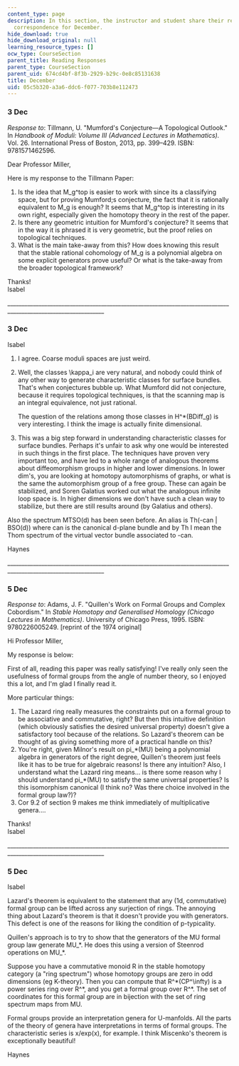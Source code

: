 ```yaml
---
content_type: page
description: In this section, the instructor and student share their reading response
  correspondence for December.
hide_download: true
hide_download_original: null
learning_resource_types: []
ocw_type: CourseSection
parent_title: Reading Responses
parent_type: CourseSection
parent_uid: 674cd4bf-8f3b-2929-b29c-0e8c85131638
title: December
uid: 05c5b320-a3a6-ddc6-f077-703b8e112473
---
```


### 3 Dec

_Response to_: Tillmann, U. "Mumford's Conjecture—A Topological Outlook." In _Handbook of Moduli: Volume III (Advanced Lectures in Mathematics)._ Vol. 26. International Press of Boston, 2013, pp. 399–429. ISBN: 9781571462596.

Dear Professor Miller,

Here is my response to the Tillmann Paper:

1.  Is the idea that M\_g^top is easier to work with since its a classifying space, but for proving Mumford;s conjecture, the fact that it is rationally equivalent to M\_g is enough? It seems that M\_g^top is interesting in its own right, especially given the homotopy theory in the rest of the paper.
2.  Is there any geometric intuition for Mumford's conjecture? It seems that in the way it is phrased it is very geometric, but the proof relies on topological techniques.
3.  What is the main take-away from this? How does knowing this result that the stable rational cohomology of M\_g is a polynomial algebra on some explicit generators prove useful? Or what is the take-away from the broader topological framework?

Thanks!  
Isabel

\_\_\_\_\_\_\_\_\_\_\_\_\_\_\_\_\_\_\_\_\_\_\_\_\_\_\_\_\_\_\_\_\_\_\_\_\_\_\_\_\_\_\_\_\_\_\_\_\_\_\_\_\_\_\_\_\_\_\_\_\_\_\_\_\_\_\_\_\_\_\_\_\_\_\_\_\_\_\_\_\_\_\_\_\_\_\_\_\_\_\_\_\_\_\_\_\_\_\_\_\_\_\_\_\_\_\_\_\_\_\_\_

### 3 Dec

Isabel

1.  I agree. Coarse moduli spaces are just weird.
2.  Well, the classes \\kappa\_i are very natural, and nobody could think of any other way to generate characteristic classes for surface bundles. That's when conjectures bubble up. What Mumford did not conjecture, because it requires topological techniques, is that the scanning map is an integral equivalence, not just rational.
    
    The question of the relations among those classes in H^\*(BDiff\_g) is very interesting. I think the image is actually finite dimensional.
    
3.  This was a big step forward in understanding characteristic classes for surface bundles. Perhaps it's unfair to ask why one would be interested in such things in the first place. The techniques have proven very important too, and have led to a whole range of analogous theorems about diffeomorphism groups in higher and lower dimensions. In lower dim's, you are looking at homotopy automorphisms of graphs, or what is the same the automorphism group of a free group. These can again be stabilized, and Soren Galatius worked out what the analogous infinite loop space is. In higher dimensions we don't have such a clean way to stabilize, but there are still results around (by Galatius and others).

Also the spectrum MTSO(d) has been seen before. An alias is Th(-can | BSO(d)) where can is the canonical d-plane bundle and by Th I mean the Thom spectrum of the virtual vector bundle associated to -can.

Haynes

\_\_\_\_\_\_\_\_\_\_\_\_\_\_\_\_\_\_\_\_\_\_\_\_\_\_\_\_\_\_\_\_\_\_\_\_\_\_\_\_\_\_\_\_\_\_\_\_\_\_\_\_\_\_\_\_\_\_\_\_\_\_\_\_\_\_\_\_\_\_\_\_\_\_\_\_\_\_\_\_\_\_\_\_\_\_\_\_\_\_\_\_\_\_\_\_\_\_\_\_\_\_\_\_\_\_\_\_\_\_\_\_

### 5 Dec

_Response to_: Adams, J. F. "Quillen's Work on Formal Groups and Complex Cobordism." In _Stable Homotopy and Generalised Homology_ _(Chicago Lectures in Mathematics)_. University of Chicago Press, 1995. ISBN: 9780226005249. \[reprint of the 1974 original\]

Hi Professor Miller,

My response is below:

First of all, reading this paper was really satisfying! I've really only seen the usefulness of formal groups from the angle of number theory, so I enjoyed this a lot, and I'm glad I finally read it.

More particular things:

1.  The Lazard ring really measures the constraints put on a formal group to be associative and commutative, right? But then this intuitive definition (which obviously satisfies the desired universal property) doesn't give a satisfactory tool because of the relations. So Lazard's theorem can be thought of as giving something more of a practical handle on this?
2.  You're right, given Milnor's result on pi\_\*(MU) being a polynomial algebra in generators of the right degree, Quillen's theorem just feels like it has to be true for algebraic reasons! Is there any intuition? Also, I understand what the Lazard ring means... is there some reason why I should understand pi\_\*(MU) to satisfy the same universal properties? Is this isomorphism canonical (I think no? Was there choice involved in the formal group law?)?
3.  Cor 9.2 of section 9 makes me think immediately of multiplicative genera....

Thanks!  
Isabel

\_\_\_\_\_\_\_\_\_\_\_\_\_\_\_\_\_\_\_\_\_\_\_\_\_\_\_\_\_\_\_\_\_\_\_\_\_\_\_\_\_\_\_\_\_\_\_\_\_\_\_\_\_\_\_\_\_\_\_\_\_\_\_\_\_\_\_\_\_\_\_\_\_\_\_\_\_\_\_\_\_\_\_\_\_\_\_\_\_\_\_\_\_\_\_\_\_\_\_\_\_\_\_\_\_\_\_\_\_\_\_\_

### 5 Dec

Isabel

Lazard's theorem is equivalent to the statement that any (1d, commutative) formal group can be lifted across any surjection of rings. The annoying thing about Lazard's theorem is that it doesn't provide you with generators. This defect is one of the reasons for liking the condition of p-typicality.

Quillen's approach is to try to show that the generators of the MU formal group law generate MU\_\*. He does this using a version of Steenrod operations on MU\_\*.

Suppose you have a commutative monoid R in the stable homotopy category (a "ring spectrum") whose homotopy groups are zero in odd dimensions (eg K-theory). Then you can compute that R^\*(CP^\\infty) is a power series ring over R^\*, and you get a formal group over R^\*. The set of coordinates for this formal group are in bijection with the set of ring spectrum maps from MU.

Formal groups provide an interpretation genera for U-manfolds. All the parts of the theory of genera have interpretations in terms of formal groups. The characteristic series is x/exp(x), for example. I think Miscenko's theorem is exceptionally beautiful!

Haynes